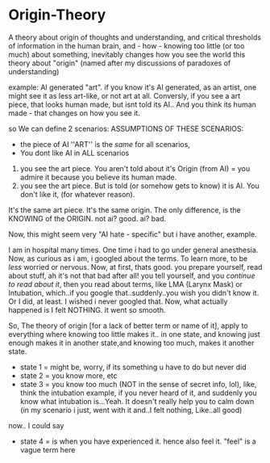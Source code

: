 # Origin-Theory
A theory about origin of thoughts and understanding, and critical thresholds of information in the human brain, and - how - knowing too little (or too much) about something, inevitably changes how you see the world
this theory about "origin" (named after my discussions of paradoxes of understanding) 

example:
AI generated "art".
if you know it's AI generated, as an artist, one might see it as less art-like, or not art at all.
Conversly, if you see a art piece, that looks human made, but isnt told its AI.. And you think its human made - that changes on how you see it.

so We can define 2 scenarios:
ASSUMPTIONS OF THESE SCENARIOS:
- the piece of AI ''ART'' is the *same* for all scenarios, 
- You dont like AI in ALL scenarios

1. you see the art piece. You aren't told about it's Origin (from AI) = you admire it because you believe its human made.
2. you see the art piece. But is told (or somehow gets to know) it is AI. You don't like it, (for whatever reason).

It's the same art piece.
It's the same origin.
The only difference, is the KNOWING of the ORIGIN.
not ai? good.
ai? bad.

Now, this might seem very "AI hate - specific" but i have another, example.

I am in hospital many times.
One time i had to go under general anesthesia. Now, as curious as i am, i googled about the terms. To learn more, to be *less* worried or nervous. Now, at first, thats good. you prepare yourself, read about stuff, ah it's not that bad after all! you tell yourself, and you *continue to read about it*, then you read about terms, like LMA (Larynx Mask) or Intubation, which..if you google that..suddenly..you wish you didn't know it. Or I did, at least. I wished i never googled that. Now, what actually happened is I felt NOTHING. it went so smooth.

So, The theory of origin [for a lack of better term or name of it], apply to everything where knowing too little makes it.. in one state, and knowing just enough makes it in another state,and knowing too much, makes it another state.
- state 1 = might be, worry, if its something u have to do but never did
- state 2 = you know more, etc
- state 3 = you know too much (NOT in the sense of secret info, lol), like, think the intubation example, if you never heard of it, and suddenly you know what intubation is...Yeah. It doesn't really help you to calm down (in my scenario i just, went with it and..I felt nothing, Like..all good)

now.. I could say
- state 4 = is when you have experienced it. hence also feel it. "feel" is a vague term here 
